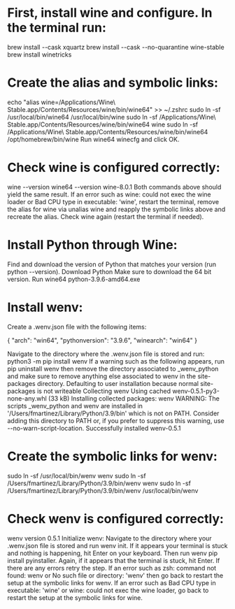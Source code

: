 # First, install wine and configure. In the terminal run:
brew install --cask xquartz
brew install --cask --no-quarantine wine-stable
brew install winetricks

# Create the alias and symbolic links:
echo "alias wine=/Applications/Wine\ Stable.app/Contents/Resources/wine/bin/wine64" >> ~/.zshrc
sudo ln -sf /usr/local/bin/wine64 /usr/local/bin/wine
sudo ln -sf /Applications/Wine\ Stable.app/Contents/Resources/wine/bin/wine64 wine
sudo ln -sf /Applications/Wine\ Stable.app/Contents/Resources/wine/bin/wine64 /opt/homebrew/bin/wine
Run wine64 winecfg and click OK. 

# Check wine is configured correctly: 
wine --version
wine64 --version
wine-8.0.1
Both commands above should yield the same result. 
If an error such as wine: could not exec the wine loader or Bad CPU type in executable: ‘wine', restart the terminal, remove the alias for wine via unalias wine and reapply the symbolic links above and recreate the alias. 
Check wine again (restart the terminal if needed). 

# Install Python through Wine:
Find and download the version of Python that matches your version (run python --version).
Download Python 
Make sure to download the 64 bit version. 
Run wine64 python-3.9.6-amd64.exe

# Install wenv:
Create a .wenv.json file with the following items: 

{
    "arch": "win64",
    "pythonversion": "3.9.6",
    "winearch": "win64"
}

Navigate to the directory where the .wenv.json file is stored and run:
python3 -m pip install wenv
If a warning such as the following appears, run pip uninstall wenv then remove the directory associated to _wenv_python and make sure to remove anything else associated to wenv in the site-packages directory. 
Defaulting to user installation because normal site-packages is not writeable
Collecting wenv
  Using cached wenv-0.5.1-py3-none-any.whl (33 kB)
Installing collected packages: wenv
  WARNING: The scripts _wenv_python and wenv are installed in '/Users/fmartinez/Library/Python/3.9/bin' which is not on PATH.
  Consider adding this directory to PATH or, if you prefer to suppress this warning, use --no-warn-script-location.
Successfully installed wenv-0.5.1

# Create the symbolic links for wenv:
sudo ln -sf /usr/local/bin/wenv wenv
sudo ln -sf /Users/fmartinez/Library/Python/3.9/bin/wenv wenv
sudo ln -sf /Users/fmartinez/Library/Python/3.9/bin/wenv /usr/local/bin/wenv

# Check wenv is configured correctly:
wenv version
0.5.1
Initialize wenv:
Navigate to the directory where your .wenv.json file is stored and run wenv init.
If it appears your terminal is stuck and nothing is happening, hit Enter on your keyboard. Then run wenv pip install pyinstaller. Again, if it appears that the terminal is stuck, hit Enter. If there are any errors retry the step. If an error such as zsh: command not found: wenv or No such file or directory: 'wenv' then go back to restart the setup at the symbolic links for wenv. If an error such as Bad CPU type in executable: 'wine' or wine: could not exec the wine loader, go back to restart the setup at the symbolic links for wine. 
